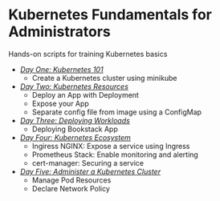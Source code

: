 # Kubernetes Fundamentals for Administrators
Hands-on scripts for training Kubernetes basics

* *[Day One: Kubernetes 101](./day-one.md)*
  * Create a Kubernetes cluster using minikube
* *[Day Two: Kubernetes Resources](./day-two.md)*
  * Deploy an App with Deployment
  * Expose your App
  * Separate config file from image using a ConfigMap
* *[Day Three: Deploying Workloads](./day-three.md)*
  * Deploying Bookstack App
* *[Day Four: Kubernetes Ecosystem](./day-four.md)*
  * Ingiress NGINX: Expose a service using Ingress
  * Prometheus Stack: Enable monitoring and alerting
  * cert-manager: Securing a service
* *[Day Five: Administer a Kubernetes Cluster](./day-four.md)*
  * Manage Pod Resources
  * Declare Network Policy